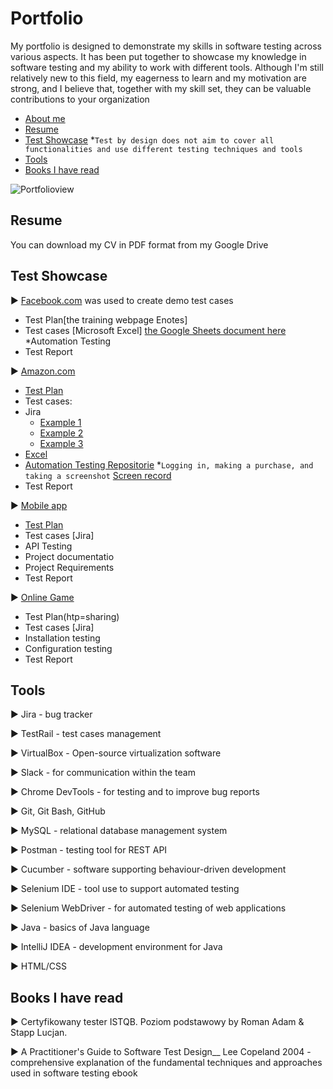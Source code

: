 # Portfolio
My portfolio is designed to demonstrate my skills in software testing across various aspects. It has been put together to showcase my knowledge in software testing and my ability to work with different tools. Although I'm still relatively new to this field, my eagerness to learn and my motivation are strong, and I believe that, together with my skill set, they can be valuable contributions to your organization
- [About me](#about-me)
- [Resume](#Resume)
- [Test Showcase](#Test-Showcase) *`Test by design does not aim to cover all functionalities and use different testing techniques and tools`
- [Tools](#Tools)
- [Books I have read](#books-i-have-read)
  
![Portfolioview](https://github.com/Michal134/Portfolio/assets/128796710/b4c2fa60-789e-4948-ae70-f17af4cc53ec)

## Resume
You can download my CV in PDF format from my Google Drive

## Test Showcase
:arrow_forward: [Facebook.com](Facebook.com) was used to create demo test cases
  * Test Plan[the training webpage Enotes]
  * Test cases [Microsoft Excel] [the Google Sheets document here](https://docs.google.com/spreadsheets/d/1PTc-aPCKWBm4B3aaTPsvJ5wgW0P-KkpvaclZAbQzTZY/edit#gid=0)
  *Automation Testing
  * Test Report

:arrow_forward: [Amazon.com](Amazon.com)
  * [Test Plan](https://1drv.ms/w/s!ArG27EA3d8gegxqUSbn9LEeqW8RR?e=iF3uII)
  * Test cases:
  * Jira
    * [Example 1](https://drive.google.com/file/d/1yuEGeTquIAkowdwTitbQ93QFCtVNLN0B/view?usp=sharing)
    * [Example 2](https://drive.google.com/file/d/1gwx4aCIhyKprnH7xrZZRVHKw1QBNQN9g/view?usp=sharing)
    * [Example 3](https://drive.google.com/file/d/1hY-k3XcQm_0fp_2x4XGrx3QQ_WLxMtUO/view?usp=sharing)
  * [Excel](https://drive.google.com/file/d/1jclZW82by1_m1FDoIZYiNWQbu9zPtC93/view?usp=sharing) 
  * [Automation Testing Repositorie](https://github.com/Michal134/Amazon.git) *`Logging in, making a purchase, and taking a screenshot` [Screen record](https://drive.google.com/file/d/1R6yy10S5acyXwyZDhN0HkUD4sgjxV77e/view?usp=sharing)
  * Test Report
 
:arrow_forward: [Mobile app](Amazon.com)
  * [Test Plan]([https://1drv.ms/w/s!ArG27EA3d8gegxrUSVLhuZlxKlnU?e=eikNkr)
  * Test cases [Jira]
  * API Testing
  * Project documentatio
  * Project Requirements
  * Test Report

:arrow_forward: [Online Game](Amazon.com)
  * Test Plan(htp=sharing)
  * Test cases [Jira]
  * Installation testing
  * Configuration testing
  * Test Report
    
## Tools 

:arrow_forward: Jira - bug tracker

:arrow_forward: TestRail - test cases management

:arrow_forward: VirtualBox - Open-source virtualization software 

:arrow_forward: Slack - for communication within the team

:arrow_forward: Chrome DevTools - for testing and to improve bug reports

:arrow_forward: Git, Git Bash, GitHub

:arrow_forward: MySQL - relational database management system

:arrow_forward: Postman - testing tool for REST API

:arrow_forward: Cucumber - software supporting behaviour-driven development

:arrow_forward: Selenium IDE - tool use to support automated testing

:arrow_forward: Selenium WebDriver - for automated testing of web applications

:arrow_forward: Java - basics of Java language

:arrow_forward: IntelliJ IDEA - development environment for Java

:arrow_forward: HTML/CSS
    
## Books I have read
:arrow_forward: Certyfikowany tester ISTQB. Poziom podstawowy by Roman Adam & Stapp Lucjan.

:arrow_forward: A Practitioner's Guide to Software Test Design__ Lee Copeland 2004 - comprehensive explanation of the fundamental techniques and approaches used in software testing ebook



